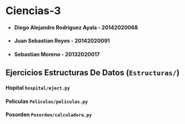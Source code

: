 # Ciencias-3

* #### Diego Alejandro Rodriguez Ayala - 20142020068
* #### Juan Sebastian Reyes - 20142020091
* #### Sebastian Moreno - 20132020017

## Ejercicios Estructuras De Datos (`Estructuras/`)
#### Hopital `hospital/eject.py`
#### Peliculas `Peliculas/peliculas.py`
#### Posorden `Posorden/calculadora.py`
